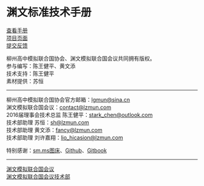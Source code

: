 # 渊文标准技术手册

[查看手册](https://lzmun.gitbooks.io/lz-standard-technical-manual/) <br>
[项目页面](https://lzmun.github.io/LZ-Standard-Technical-Manual/) <br>
[提交反馈](https://github.com/LZMUN/LZ-Standard-Technical-Manual/issues)

柳州高中模拟联合国协会、渊文模拟联合国会议共同拥有版权。<br>
参与编写：陈王健平、黄文添 <br>
技术支持：陈王健平 <br>
素材提供：苏恒 <br>

---

柳州高中模拟联合国协会官方邮箱：lgmun@sina.cn <br>
渊文模拟联合国会议：contact@lzmun.com <br>
2016届理事会技术总监 陈王健平：stark_chen@outlook.com <br>
技术部助理 苏恒：sh@lzmun.com <br>
技术部助理 黄文添：fancy@lzmun.com <br>
技术部助理 刘许嘉翔：lio_hicasion@lzmun.com <br>

特别感谢：[sm.ms图床](sm.ms)、[Github](github.com)、[Gitbook](gitbook.com)

---

[渊文模拟联合国会议](www.lzmun.com) <br>
[渊文模拟联合国会议技术部](ts.lzmun.com)